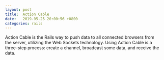 ```yaml
---
layout: post
title:  Action Cable
date:   2019-05-25 20:00:56 +0800
categories: rails
---
```


Action Cable is the Rails way to push data to all connected browsers from the server, utilizing the Web Sockets technology. Using Action Cable is a three-step process: create a channel, broadcast some data, and receive the data.
